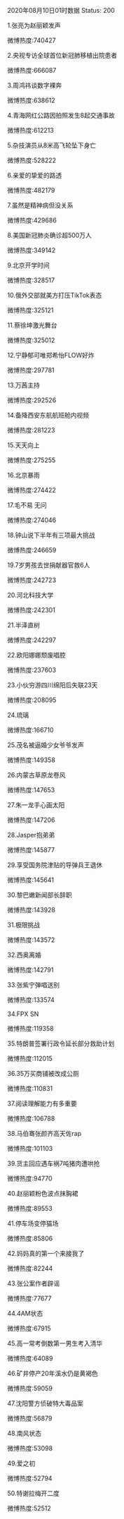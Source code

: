 2020年08月10日01时数据
Status: 200

1.张亮为赵丽颖发声

微博热度:740427

2.央视专访全球首位新冠肺移植出院患者

微博热度:666087

3.周鸿祎谈数字裸奔

微博热度:638612

4.青海网红公路因拍照发生8起交通事故

微博热度:612213

5.杂技演员从8米高飞轮坠下身亡

微博热度:528222

6.亲爱的挚爱的路透

微博热度:482179

7.虽然是精神病但没关系

微博热度:429686

8.美国新冠肺炎确诊超500万人

微博热度:349142

9.北京开学时间

微博热度:328517

10.俄外交部就美方打压TikTok表态

微博热度:325121

11.蔡徐坤激光舞台

微博热度:325012

12.宁静郁可唯郑希怡FLOW好炸

微博热度:297781

13.万茜主持

微博热度:292526

14.备降西安东航航班舱内视频

微博热度:281223

15.天天向上

微博热度:275255

16.北京暴雨

微博热度:274422

17.毛不易 无问

微博热度:274046

18.钟山说下半年有三项最大挑战

微博热度:246659

19.7岁男孩去世捐献器官救6人

微博热度:242723

20.河北科技大学

微博热度:242301

21.半泽直树

微博热度:242297

22.欧阳娜娜颓废唱腔

微博热度:237603

23.小伙穷游四川绵阳后失联23天

微博热度:208095

24.琉璃

微博热度:166710

25.茂名被逼婚少女爷爷发声

微博热度:149358

26.内蒙古草原龙卷风

微博热度:147653

27.朱一龙手心画太阳

微博热度:147206

28.Jasper抱弟弟

微博热度:145877

29.享受国务院津贴的导弹兵王退休

微博热度:145641

30.黎巴嫩新闻部长辞职

微博热度:143928

31.极限挑战

微博热度:143572

32.西奥离婚

微博热度:142791

33.张紫宁弹唱送别

微博热度:133574

34.FPX SN

微博热度:119358

35.特朗普签署行政令延长部分救助计划

微博热度:112015

36.35万买商铺被改成公厕

微博热度:110831

37.阅读理解能力有多重要

微博热度:106788

38.马伯骞张颜齐高天佐rap

微博热度:101103

39.货主回应遇车祸7吨猪肉遭哄抢

微博热度:94770

40.赵丽颖粉色波点抹胸裙

微博热度:89553

41.停车场变停猫场

微博热度:85806

42.妈妈真的第一个来接我了

微博热度:82244

43.张公案作者辟谣

微博热度:77677

44.4AM状态

微博热度:67915

45.高一常考倒数第一男生考入清华

微博热度:64089

46.矿井停产20年溪水仍是黄褐色

微博热度:59059

47.沈阳警方侦破特大毒品案

微博热度:56879

48.南风状态

微博热度:53098

49.爱之初

微博热度:52794

50.特谢拉梅开二度

微博热度:52512

